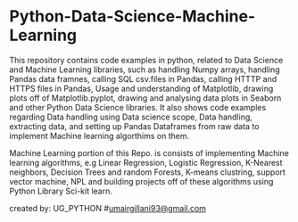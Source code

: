 # Python-Data-Science-Machine-Learning

This repository contains code examples in python, related to Data Science and Machine Learning libraries, such as handling Numpy arrays, handling Pandas data framnes, calling SQL csv.files in Pandas, calling HTTTP and HTTPS files in Pandas, Usage and understanding of Matplotlib, drawing plots off of Matplotlib.pyplot, drawing and analysing data plots in Seaborn and other Python Data Science libraries. It also shows code examples regarding Data handling using Data science scope, Data handling, extracting data, and setting up Pandas Dataframes from raw data to implement Machine learning algorthims on them.

Machine Learning portion of this Repo. is consists of implementing Machine learning algorithms, e.g Linear Regression, Logistic Regression, K-Nearest neighbors, Decision Trees and random Forests, K-means clustring, support vector machine, NPL and building projects off of these algorithms using Python Library Sci-kit learn.


created by: UG_PYTHON
#umairgillani93@gmail.com

